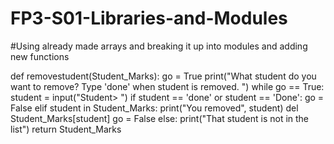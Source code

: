 # FP3-S01-Libraries-and-Modules
#Using already made arrays and breaking it up into modules and adding new functions


def removestudent(Student_Marks):
    go = True
    print("What student do you want to remove? Type 'done' when student is removed. ")
    while go == True:
        student = input("Student> ")
        if student == 'done' or student == 'Done':
            go = False
        elif student in Student_Marks:
            print("You removed", student)
            del Student_Marks[student]
            go = False
        else:
            print("That student is not in the list")
        return Student_Marks

